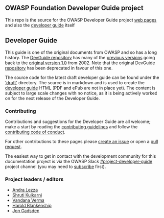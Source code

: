 ## OWASP Foundation Developer Guide project 

This repo is the source for the OWASP Developer Guide project [web pages][pages]
and also the [developer guide][draftGuide] itself

## Developer Guide
This guide is one of the original documents from OWASP and so has a long history.
The [DevGuide repository][devGuide] has many of the [previous versions][versions]
going back to the [original version 1.0][original] from 2002.
Note that the original DevGuide [repository][DevGuide] has been deprecated in favour of this one.

The source code for the latest draft developer guide can be found under the ['draft'][draft] directory.
The source is in markdown and is used to create the [developer guide][draft] HTML (PDF and ePub are not in place yet).
The content is subject to large scale changes with no notice, as it is being actively worked on for the next release of the Developer Guide.

### Contributing
Contributions and suggestions for the Developer Guide are all welcome;
make a start by reading the [contributing guidelines][guide] and follow the [contributing code of conduct][conduct].

For other contributions to these pages please [create an issue][issues] or open a [pull request][request].

The easiest way to get in contact with the development community for this documentation project
is via the OWASP Slack [#project-developer-guide][project] project channel
(you may need to [subscribe](https://owasp.org/slack/invite) first).

### Project leaders / editors
* [Andra Lezza](mailto:andra.lezza@owasp.org)
* [Shruti Kulkarni](mailto:shruti.kulkarni@owasp.org)
* [Vandana Verma](vandana.verma@owasp.org)
* [Harold Blankenship](mailto:harold.blankenship@owasp.org)
* [Jon Gadsden](mailto:jon.gadsden@owasp.org)

[conduct]: CODE_OF_CONDUCT.md
[guide]: CONTRIBUTING.md
[devGuide]: https://github.com/OWASP/DevGuide
[draft]: draft
[draftGuide]: https://owasp.org/www-project-developer-guide/draft/
[issues]: https://github.com/OWASP/www-project-developer-guide/issues/new/choose
[original]: https://github.com/OWASP/DevGuide/blob/1d24d140de3724b6f95655e53b8d0cc6689fbfd8/DevGuide1.0/OWASPBuildingSecureWebApplicationsAndWebServices-V1.0.pdf
[pages]: https://owasp.org/www-project-developer-guide/
[project]: https://owasp.slack.com/messages/C04QN6CMNAC
[request]: https://github.com/OWASP/www-project-developer-guide/pulls
[versions]: https://github.com/OWASP/DevGuide/wiki#old-versions
